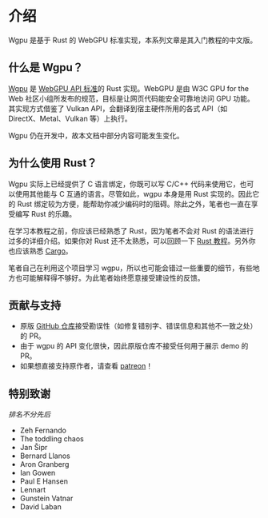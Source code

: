 # 介绍
Wgpu 是基于 Rust 的 WebGPU 标准实现，本系列文章是其入门教程的中文版。

## 什么是 Wgpu？
[Wgpu](https://github.com/gfx-rs/wgpu) 是 [WebGPU API 标准](https://gpuweb.github.io/gpuweb/)的 Rust 实现。WebGPU 是由 W3C GPU for the Web 社区小组所发布的规范，目标是让网页代码能安全可靠地访问 GPU 功能。其实现方式借鉴了 Vulkan API，会翻译到宿主硬件所用的各式 API（如 DirectX、Metal、Vulkan 等）上执行。

Wgpu 仍在开发中，故本文档中部分内容可能发生变化。

## 为什么使用 Rust？
Wgpu 实际上已经提供了 C 语言绑定，你既可以写 C/C++ 代码来使用它，也可以使用其他能与 C 互通的语言。尽管如此，wgpu 本身是用 Rust 实现的。因此它的 Rust 绑定较为方便，能帮助你减少编码时的阻碍。除此之外，笔者也一直在享受编写 Rust 的乐趣。

在学习本教程之前，你应该已经熟悉了 Rust，因为笔者不会对 Rust 的语法进行过多的详细介绍。如果你对 Rust 还不太熟悉，可以回顾一下 [Rust 教程](https://www.rust-lang.org/learn)。另外你也应该熟悉 [Cargo](https://doc.rust-lang.org/cargo)。

笔者自己在利用这个项目学习 wgpu，所以也可能会错过一些重要的细节，有些地方也可能解释得不够好。为此笔者始终愿意接受建设性的反馈。

## 贡献与支持

* 原版 [GitHub 仓库](https://github.com/sotrh/learn-wgpu)接受勘误性（如修复错别字、错误信息和其他不一致之处）的 PR。
* 由于 wgpu 的 API 变化很快，因此原版仓库不接受任何用于展示 demo 的 PR。
* 如果想直接支持原作者，请查看 [patreon](https://www.patreon.com/sotrh)！

## 特别致谢

*排名不分先后*

* Zeh Fernando
* The toddling chaos
* Jan Šipr
* Bernard Llanos
* Aron Granberg
* Ian Gowen
* Paul E Hansen
* Lennart
* Gunstein Vatnar
* David Laban

